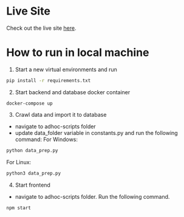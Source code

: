 # Live Site
Check out the live site [here](https://calm-stone-0fb97a700.4.azurestaticapps.net/).

# How to run in local machine
1. Start a new virtual environments and run
```cmd
pip install -r requirements.txt
```


2. Start backend and database docker container
```
docker-compose up
```


3. Crawl data and import it to database
- navigate to adhoc-scripts folder
- update data_folder variable in constants.py and run the following command:
For Windows:
```cmd 
python data_prep.py
```
For Linux:
```bash
python3 data_prep.py
```


4. Start frontend
- navigate to adhoc-scripts folder. Run the following command.
```
npm start
```
